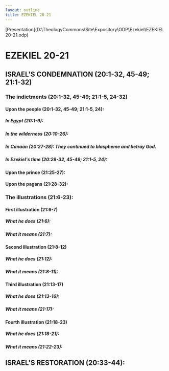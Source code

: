 ```yaml
---
layout: outline
title: EZEKIEL 20-21
---
```

[Presentation](D:\TheologyCommons\Site\Expository\ODP\Ezekiel\EZEKIEL 20-21.odp)
#  EZEKIEL 20-21
## ISRAEL\'S CONDEMNATION (20:1-32, 45-49; 21:1-32) 
###  The indictments (20:1-32, 45-49; 21:1-5, 24-32) 
####  Upon the people (20:1-32, 45-49; 21:1-5, 24): 
#####  In Egypt (20:1-9): 
#####  In the wilderness (20:10-26): 
#####  In Canaan (20:27-28): They continued to blaspheme and betray God. 
#####  In Ezekiel\'s time (20:29-32, 45-49; 21:1-5, 24): 
####  Upon the prince (21:25-27): 
####  Upon the pagans (21:28-32): 
###  The illustrations (21:6-23): 
####  First illustration (21:6-7) 
#####  What he does (21:6):
#####  What it means (21:7): 
####  Second illustration (21:8-12) 
#####  What he does (21:12): 
#####  What it means (21:8-11): 
####  Third illustration (21:13-17) 
#####  What he does (21:13-16): 
#####  What it means (21:17): 
####  Fourth illustration (21:18-23) 
#####  What he does (21:18-21): 
#####  What it means (21:22-23): 
## ISRAEL\'S RESTORATION (20:33-44): 
